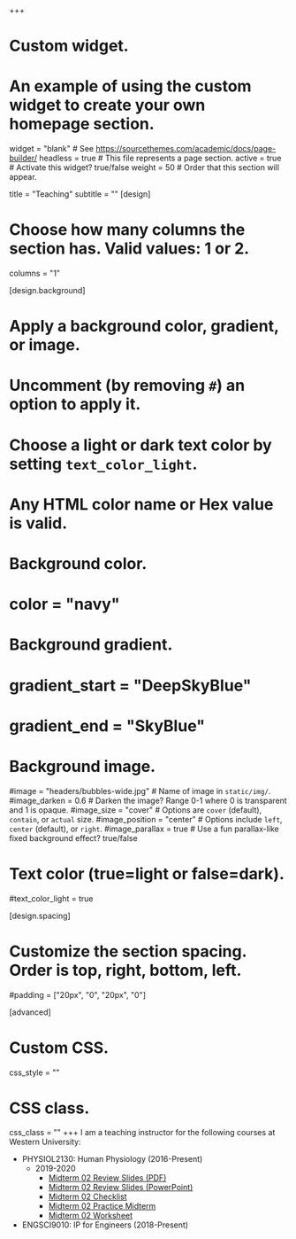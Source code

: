 +++
# Custom widget.
# An example of using the custom widget to create your own homepage section.

widget = "blank"  # See https://sourcethemes.com/academic/docs/page-builder/
headless = true  # This file represents a page section.
active = true  # Activate this widget? true/false
weight = 50  # Order that this section will appear.

title = "Teaching"
subtitle = ""
[design]
  # Choose how many columns the section has. Valid values: 1 or 2.
  columns = "1"

[design.background]
  # Apply a background color, gradient, or image.
  #   Uncomment (by removing `#`) an option to apply it.
  #   Choose a light or dark text color by setting `text_color_light`.
  #   Any HTML color name or Hex value is valid.

  # Background color.
  # color = "navy"
  
  # Background gradient.
  # gradient_start = "DeepSkyBlue"
  # gradient_end = "SkyBlue"
  
  # Background image.
  #image = "headers/bubbles-wide.jpg"  # Name of image in `static/img/`.
  #image_darken = 0.6  # Darken the image? Range 0-1 where 0 is transparent and 1 is opaque.
  #image_size = "cover"  #  Options are `cover` (default), `contain`, or `actual` size.
  #image_position = "center"  # Options include `left`, `center` (default), or `right`.
  #image_parallax = true  # Use a fun parallax-like fixed background effect? true/false

  # Text color (true=light or false=dark).
  #text_color_light = true

[design.spacing]
  # Customize the section spacing. Order is top, right, bottom, left.
  #padding = ["20px", "0", "20px", "0"]

[advanced]
 # Custom CSS. 
 css_style = ""
 
 # CSS class.
 css_class = ""
+++
I am a teaching instructor for the following courses at Western University:

- PHYSIOL2130: Human Physiology (2016-Present)
    + 2019-2020
        * <a href="files/class_material/phys2130_2019_2020/midterm_02/midterm_02_review_dec_16_2019_without_answers.pdf" target="_blank\">Midterm 02 Review Slides (PDF)</a>
        * <a href="files/class_material/phys2130_2019_2020/midterm_02/midterm_02_review_dec_16_2019_without_answers.pptx" target="_blank\">Midterm 02 Review Slides (PowerPoint)</a>
        * <a href="files/class_material/phys2130_2019_2020/midterm_02/checklist_midterm_02_Physiology_2130.pdf" target="_blank\">Midterm 02 Checklist</a>
        * <a href="files/class_material/phys2130_2019_2020/midterm_02/practice_midterm_02_Physiology_2130.pdf" target="_blank\">Midterm 02 Practice Midterm</a>
        * <a href="files/class_material/phys2130_2019_2020/midterm_02/worksheet_midterm_02_Physiology_2130.pdf" target="_blank\">Midterm 02 Worksheet</a>
- ENGSCI9010: IP for Engineers (2018-Present)

